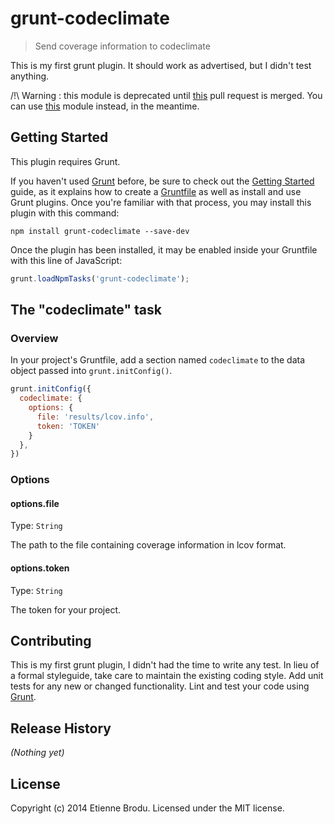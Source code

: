 # grunt-codeclimate

> Send coverage information to codeclimate

This is my first grunt plugin.
It should work as advertised, but I didn't test anything.

/!\ Warning : this module is deprecated until [this](https://github.com/codeclimate/javascript-test-reporter/pull/7) pull request is merged.
You can use [this](https://www.npmjs.com/package/grunt-codeclimate-reporter) module instead, in the meantime.


## Getting Started
This plugin requires Grunt.

If you haven't used [Grunt](http://gruntjs.com/) before, be sure to check out the [Getting Started](http://gruntjs.com/getting-started) guide, as it explains how to create a [Gruntfile](http://gruntjs.com/sample-gruntfile) as well as install and use Grunt plugins. Once you're familiar with that process, you may install this plugin with this command:

```shell
npm install grunt-codeclimate --save-dev
```

Once the plugin has been installed, it may be enabled inside your Gruntfile with this line of JavaScript:

```js
grunt.loadNpmTasks('grunt-codeclimate');
```

## The "codeclimate" task

### Overview
In your project's Gruntfile, add a section named `codeclimate` to the data object passed into `grunt.initConfig()`.

```js
grunt.initConfig({
  codeclimate: {
    options: {
      file: 'results/lcov.info',
      token: 'TOKEN'
    }
  },
})
```

### Options

#### options.file
Type: `String`

The path to the file containing coverage information in lcov format.

#### options.token
Type: `String`

The token for your project.

## Contributing
This is my first grunt plugin, I didn't had the time to write any test.
In lieu of a formal styleguide, take care to maintain the existing coding style. Add unit tests for any new or changed functionality. Lint and test your code using [Grunt](http://gruntjs.com/).

## Release History
_(Nothing yet)_

## License
Copyright (c) 2014 Etienne Brodu. Licensed under the MIT license.
